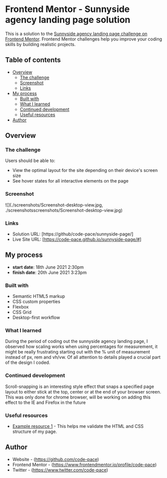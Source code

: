 # Frontend Mentor - Sunnyside agency landing page solution

This is a solution to the [Sunnyside agency landing page challenge on Frontend Mentor](https://www.frontendmentor.io/challenges/sunnyside-agency-landing-page-7yVs3B6ef). Frontend Mentor challenges help you improve your coding skills by building realistic projects.

## Table of contents

- [Overview](#overview)
  - [The challenge](#the-challenge)
  - [Screenshot](#screenshot)
  - [Links](#links)
- [My process](#my-process)
  - [Built with](#built-with)
  - [What I learned](#what-i-learned)
  - [Continued development](#continued-development)
  - [Useful resources](#useful-resources)
- [Author](#author)


## Overview

### The challenge

Users should be able to:

- View the optimal layout for the site depending on their device's screen size
- See hover states for all interactive elements on the page

### Screenshot

![](./screenshots/Screenshot-desktop-view.jpg, ./screenshotsscreenshots/Screenshot-desktop-view.jpg)


### Links

- Solution URL: [https://github/code-pace/sunnyside-page/]
- Live Site URL: [https://code-pace.github.io/sunnyside-page/#]

## My process

- **start date**: 18th June 2021 2:30pm
- **finish date**: 20th June 2021 3:23pm


### Built with

- Semantic HTML5 markup
- CSS custom properties
- Flexbox
- CSS Grid
- Desktop-first workflow


### What I learned

During the period of coding out the sunnyside agency landing page, I observed how scaling works when using percentages for measurement, it might be really frustrating starting out with the % unit of measurement instead of px, rem and vh/vw.
Of all attention to details played a crucial part of the design I coded.


### Continued development

Scroll-snapping is an interesting style effect that snaps a specified page layout to either stick at the top, center or at the end of your browser screen.
This was only done for chrome browser, will be working on adding this effect to the IE and Firefox in the future


### Useful resources

- [Example resource 1](https://validator.w3.org
) - This helps me validate the HTML and CSS structure of my page.

## Author

- Website - (https://github.com/code-pace)
- Frontend Mentor - (https://www.frontendmentor.io/profile/code-pace)
- Twitter - (https://www.twitter.com/code-pace)
